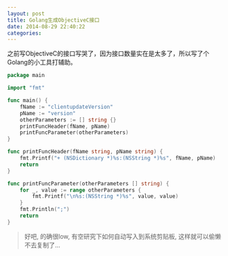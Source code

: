 ```yaml
---
layout: post
title: Golang生成ObjectiveC接口
date: 2014-08-29 22:40:22
categories:
---
```


之前写ObjectiveC的接口写哭了，因为接口数量实在是太多了，所以写了个Golang的小工具打辅助。

```go
package main

import "fmt"

func main() {
    fName := "clientupdateVersion"
    pName := "version"
    otherParameters := [] string {}
    printFuncHeader(fName, pName)
    printFuncParameter(otherParameters)
}

func printFuncHeader(fName string, pName string) {
    fmt.Printf("+ (NSDictionary *)%s:(NSString *)%s", fName, pName)
    return
}

func printFuncParameter(otherParameters [] string) {
    for _, value := range otherParameters {
        fmt.Printf("\n%s:(NSString *)%s", value, value)
    }
    fmt.Println(";")
    return
}
```

> 好吧, 的确很low, 有空研究下如何自动写入到系统剪贴板, 这样就可以偷懒不去复制了...
